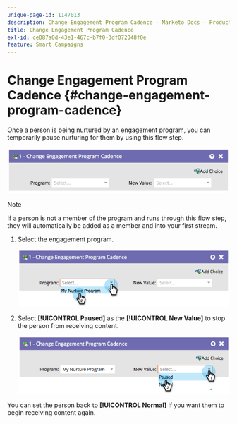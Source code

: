 ```yaml
---
unique-page-id: 1147013
description: Change Engagement Program Cadence - Marketo Docs - Product Documentation
title: Change Engagement Program Cadence
exl-id: ce087a0d-43e1-467c-b7f0-3df072048f0e
feature: Smart Campaigns
---
```

# Change Engagement Program Cadence {#change-engagement-program-cadence}

Once a person is being nurtured by an engagement program, you can temporarily pause nurturing for them by using this flow step.

   ![](assets/change-engagement-program-cadence-1.png)

   >[!NOTE]
   >
   >If a person is not a member of the program and runs through this flow step, they will automatically be added as a member and into your first stream.

1. Select the engagement program.

   ![](assets/change-engagement-program-cadence-2.png)

1. Select **[!UICONTROL Paused]** as the **[!UICONTROL New Value]** to stop the person from receiving content.

   ![](assets/change-engagement-program-cadence-3.png)

  You can set the person back to **[!UICONTROL Normal]** if you want them to begin receiving content again.

